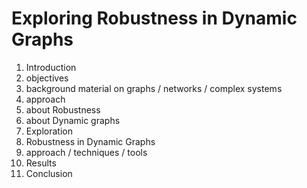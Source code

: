 # Exploring Robustness in Dynamic Graphs

1. Introduction
  1. objectives
  2. background material on graphs / networks / complex systems
  3. approach
2. about Robustness
3. about Dynamic graphs
4. Exploration
  1. Robustness in Dynamic Graphs
  2. approach / techniques / tools
5. Results
6. Conclusion
